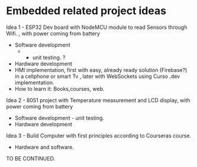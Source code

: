 # Embedded related project ideas

Idea 1 - ESP32 Dev board with NodeMCU module to read Sensors through Wifi. , with power coming from battery
  - Software development
    - - unit testing. ? 
  - Hardware development
  - HMI implementation, first with easy, already ready solution (Firebase?) in a cellphone or smart Tv , later with WebSockets using Curso .dev implementation.
  - How to learn it: Books,courses, web. 


Idea 2 - 8051 project with Temperature measurement and LCD display, with power coming from battery
  - Software development
        - unit testing.
  - Hardware development

Idea 3 - Build Computer with first principles according to Courseras course. 
  - Hardware and software.

TO BE CONTINUED. 
